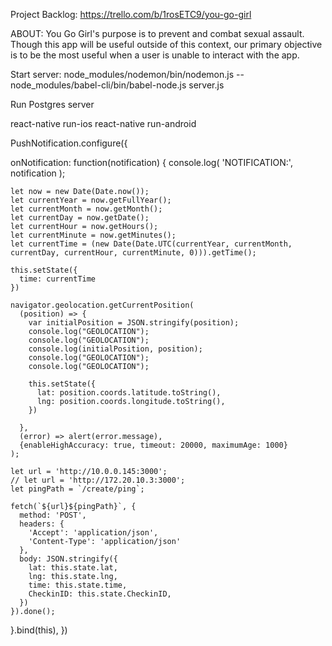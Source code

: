 Project Backlog: https://trello.com/b/1rosETC9/you-go-girl

ABOUT: You Go Girl's purpose is to prevent and combat sexual assault. Though this app will be useful outside of this context, our primary objective is to be the most useful when a user is unable to interact with the app.

Start server:
node_modules/nodemon/bin/nodemon.js -- node_modules/babel-cli/bin/babel-node.js server.js

Run Postgres server

react-native run-ios
react-native run-android


PushNotification.configure({

  onNotification: function(notification) {
    console.log( 'NOTIFICATION:', notification );

    let now = new Date(Date.now());
    let currentYear = now.getFullYear();
    let currentMonth = now.getMonth();
    let currentDay = now.getDate();
    let currentHour = now.getHours();
    let currentMinute = now.getMinutes();
    let currentTime = (new Date(Date.UTC(currentYear, currentMonth, currentDay, currentHour, currentMinute, 0))).getTime();

    this.setState({
      time: currentTime
    })

    navigator.geolocation.getCurrentPosition(
      (position) => {
        var initialPosition = JSON.stringify(position);
        console.log("GEOLOCATION");
        console.log("GEOLOCATION");
        console.log(initialPosition, position);
        console.log("GEOLOCATION");
        console.log("GEOLOCATION");

        this.setState({
          lat: position.coords.latitude.toString(),
          lng: position.coords.longitude.toString(),
        })

      },
      (error) => alert(error.message),
      {enableHighAccuracy: true, timeout: 20000, maximumAge: 1000}
    );

    let url = 'http://10.0.0.145:3000';
    // let url = 'http://172.20.10.3:3000';
    let pingPath = `/create/ping`;

    fetch(`${url}${pingPath}`, {
      method: 'POST',
      headers: {
        'Accept': 'application/json',
        'Content-Type': 'application/json'
      },
      body: JSON.stringify({
        lat: this.state.lat,
        lng: this.state.lng,
        time: this.state.time,
        CheckinID: this.state.CheckinID,
      })
    }).done();
  }.bind(this),
})
